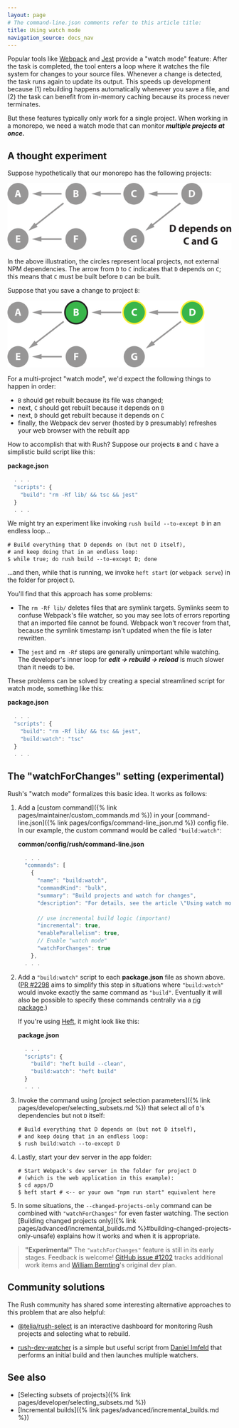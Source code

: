 ```yaml
---
layout: page
# The command-line.json comments refer to this article title:
title: Using watch mode
navigation_source: docs_nav
---
```


Popular tools like [Webpack](https://webpack.js.org/configuration/watch/) and [Jest](https://jestjs.io/docs/en/cli.html)
provide a "watch mode" feature:  After the task is completed, the tool enters a loop where it watches the file system
for changes to your source files.  Whenever a change is detected, the task runs again to update its output.
This speeds up development because (1) rebuilding happens automatically whenever you save a file, and (2) the task
can benefit from in-memory caching because its process never terminates.

But these features typically only work for a single project.  When working in a monorepo, we need a watch mode
that can monitor ***multiple projects at once.***


## A thought experiment

Suppose hypothetically that our monorepo has the following projects:

<img src="/images/docs/selection-intro.svg" alt="a sample monorepo" style="height: 150px;" />

In the above illustration, the circles represent local projects, not external NPM dependencies.
The arrow from `D` to `C` indicates that `D` depends on `C`; this means that `C` must be built before
`D` can be built.

Suppose that you save a change to project `B`:

<img src="/images/docs/selection-impact.svg" alt="rush build --impacted-by B" style="height: 150px;" />

For a multi-project "watch mode", we'd expect the following things to happen in order:

- `B` should get rebuilt because its file was changed;
- next, `C` should get rebuilt because it depends on `B`
- next, `D` should get rebuilt because it depends on `C`
- finally, the Webpack dev server (hosted by `D` presumably) refreshes your web browser with the rebuilt app

How to accomplish that with Rush?  Suppose our projects `B` and `C` have a simplistic build script like this:

**package.json**
```js
  . . .
  "scripts": {
    "build": "rm -Rf lib/ && tsc && jest"
  }
  . . .
```

We might try an experiment like invoking `rush build --to-except D` in an endless loop...

```shell
# Build everything that D depends on (but not D itself),
# and keep doing that in an endless loop:
$ while true; do rush build --to-except D; done
```

...and then, while that is running, we invoke `heft start` (or `webpack serve`) in the folder for project `D`.

You'll find that this approach has some problems:

- The `rm -Rf lib/` deletes files that are symlink targets. Symlinks seem to confuse Webpack's file watcher, so
  you may see lots of errors reporting that an imported file cannot be found.  Webpack won't recover from that,
  because the symlink timestamp isn't updated when the file is later rewritten.

- The `jest` and `rm -Rf` steps are generally unimportant while watching.  The developer's inner loop for
  ***edit -> rebuild -> reload*** is much slower than it needs to be.

These problems can be solved by creating a special streamlined script for watch mode, something like this:

**package.json**
```js
  . . .
  "scripts": {
    "build": "rm -Rf lib/ && tsc && jest",
    "build:watch": "tsc"
  }
  . . .
```

## The "watchForChanges" setting (experimental)

Rush's "watch mode" formalizes this basic idea.  It works as follows:

1. Add a [custom command]({% link pages/maintainer/custom_commands.md %}) in
   your [command-line.json]({% link pages/configs/command-line_json.md %}) config file.
   In our example, the custom command would be called `"build:watch"`:

   **common/config/rush/command-line.json**
   ```js
     . . .
     "commands": [
       {
         "name": "build:watch",
         "commandKind": "bulk",
         "summary": "Build projects and watch for changes",
         "description": "For details, see the article \"Using watch mode\" on the Rush website: https://rushjs.io/",

         // use incremental build logic (important)
         "incremental": true,
         "enableParallelism": true,
         // Enable "watch mode"
         "watchForChanges": true
       },
     . . .
   ```

2. Add a `"build:watch"` script to each **package.json** file as shown above.
   ([PR #2298](https://github.com/microsoft/rushstack/pull/2298) aims to simplify this step
   in situations where `"build:watch"` would invoke exactly the same command as `"build"`.
   Eventually it will also be possible to specify these commands centrally via
   a [rig package](https://rushstack.io/pages/heft/rig_packages/).)

   If you're using [Heft](https://rushstack.io/pages/heft/overview/), it might look like this:

   **package.json**
   ```js
     . . .
     "scripts": {
       "build": "heft build --clean",
       "build:watch": "heft build"
     }
     . . .
   ```

3. Invoke the command using [project selection parameters]({% link pages/developer/selecting_subsets.md %}) that
   select all of `D`'s dependencies but not `D` itself:

   ```shell
   # Build everything that D depends on (but not D itself),
   # and keep doing that in an endless loop:
   $ rush build:watch --to-except D
   ```

4. Lastly, start your dev server in the app folder:

   ```shell
   # Start Webpack's dev server in the folder for project D
   # (which is the web application in this example):
   $ cd apps/D
   $ heft start # <-- or your own "npm run start" equivalent here
   ```

5. In some situations, the `--changed-projects-only` command can be combined
   with `"watchForChanges"` for even faster watching.  The section
   [Building changed projects only]({% link pages/advanced/incremental_builds.md %}#building-changed-projects-only-unsafe)
   explains how it works and when it is appropriate.


> **"Experimental"** The `"watchForChanges"` feature is still in its early stages.  Feedback is welcome!
> [GitHub issue #1202](https://github.com/microsoft/rushstack/issues/1202)
> tracks additional work items and [William Bernting](https://github.com/wbern)'s original dev plan.


## Community solutions

The Rush community has shared some interesting alternative approaches to this problem that are also
helpful:

- [@telia/rush-select](https://www.npmjs.com/package/@telia/rush-select) is an interactive dashboard
  for monitoring Rush projects and selecting what to rebuild.

- [rush-dev-watcher](https://github.com/dimfeld/rush-dev-watcher) is a simple but useful script from
  [Daniel Imfeld](https://github.com/dimfeld) that performs an initial build and then launches multiple watchers.


## See also

- [Selecting subsets of projects]({% link pages/developer/selecting_subsets.md %})
- [Incremental builds]({% link pages/advanced/incremental_builds.md %})
